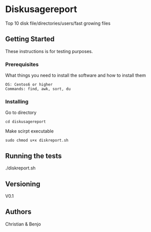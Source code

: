 # Diskusagereport
Top 10 disk file/directories/users/fast growing files

## Getting Started
These instructions is for testing purposes.


### Prerequisites
What things you need to install the software and how to install them

```
OS: Centos6 or higher
Commands: find, awk, sort, du
```

### Installing

Go to directory
```
cd diskusagereport
```

Make scirpt executable
```
sudo chmod u+x diskreport.sh
```

## Running the tests

./diskreport.sh


## Versioning

V0.1

## Authors

Christian & Benjo
